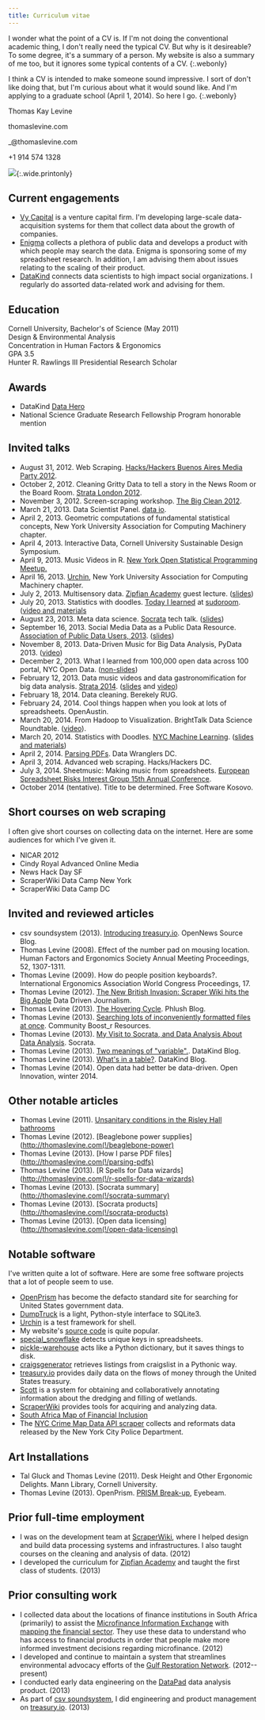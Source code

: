 ```yaml
---
title: Curriculum vitae
---
```

I wonder what the point of a CV is. If I'm not doing the conventional
academic thing, I don't really need the typical CV. But why is it desireable?
To some degree, it's a summary of a person. My website is also a summary
of me too, but it ignores some typical contents of a CV.
{:.webonly}

I think a CV is intended to make someone sound impressive. I sort
of don't like doing that, but I'm curious about what it would sound like.
And I'm applying to a graduate school (April 1, 2014). So here I go.
{:.webonly}

<p class="printonly">Thomas Kay Levine</p>
<p class="printonly">thomaslevine.com</p>
<p class="printonly">_@thomaslevine.com</p>
<p class="printonly">+1 914 574 1328</p>

![](/img/me.png){:.wide.printonly}

## Current engagements
* [Vy Capital](http://vycapital.com) is a venture capital firm.
    I'm developing large-scale data-acquisition systems
    for them that collect data about the growth of companies.
* [Enigma](https://enigma.io) collects a plethora of public
    data and develops a product with which people may search
    the data.
    Enigma is sponsoring some of my spreadsheet research.
    In addition, I am advising them about issues
    relating to the scaling of their product.
* [DataKind](http://datakind.org/) connects data scientists
    to high impact social organizations. I regularly do assorted
    data-related work and advising for them.

## Education
Cornell University, Bachelor's of Science (May 2011)<br>
Design & Environmental Analysis<br>
Concentration in Human Factors & Ergonomics<br>
GPA 3.5<br>
Hunter R. Rawlings III Presidential Research Scholar

## Awards
* DataKind [Data Hero](http://www.datakind.org/featuredvolunteers/thomas-levine/)
* National Science Graduate Research Fellowship Program honorable mention

## Invited talks
* August 31, 2012. Web Scraping. [Hacks/Hackers Buenos Aires Media Party 2012](http://www.mediaparty.info/).
* October 2, 2012. Cleaning Gritty Data to tell a story in the News Room or the Board Room.
    [Strata London 2012](http://strataconf.com/strataeu/public/schedule/detail/25890).
* November 3, 2012. Screen-scraping workshop. [The Big Clean 2012](http://bigclean.techlib.cz/en/805-workshop/).
* March 21, 2013. Data Scientist Panel. [data io](http://www.meetup.com/data-io/events/109303752/).
* April 2, 2013. Geometric computations of fundamental statistical concepts,
    New York University Association for Computing Machinery chapter.
* April 4, 2013. Interactive Data,
    Cornell University Sustainable Design Symposium.
* April 9, 2013. Music Videos in R.
    [New York Open Statistical Programming Meetup.](http://www.meetup.com/nyhackr/events/111193682/)
* April 16, 2013. <!-- ???? --> [Urchin](https://github.com/scraperwiki/urchin),
    New York University Association for Computing Machinery chapter.
* July 2, 2013. Multisensory data.
    [Zipfian Academy](http://zipfianacademy.com) guest lecture.
    ([slides](https://github.com/tlevine/multisensory-data-zipfian))
* July 20, 2013. Statistics with doodles.
  [Today I learned](https://sudoroom.org/wiki/Today_I_Learned#July_20:_Statistics_through_doodles:_Geometric_computations_of_fundamental_statistical_concepts)
  at [sudoroom](https://sudoroom.org).
  ([video and materials](http://thomaslevine.com(!/statistics-with-doodles-sudoroom))
* August 23, 2013. Meta data science.
    [Socrata](http://www.socrata.com/) tech talk.
    ([slides](https://github.com/tlevine/meta-data-science-socrata))
* September 16, 2013. Social Media Data as a Public Data Resource.
  [Association of Public Data Users, 2013](http://apdu.org/events/conference/apdu-2013/).
    ([slides](https://github.com/tlevine/social-media-public-data))
* November 8, 2013. Data-Driven Music for Big Data Analysis, PyData 2013.
    ([video](https://vimeo.com/79859345))
* December 2, 2013. What I learned from 100,000 open data across 100 portal, NYC Open Data.
    ([non-slides](http://thomaslevine.com/!/data-about-open-data-talk-december-2-2013/))
* February 12, 2013. Data music videos and data gastronomification for big data analysis.
    [Strata 2014](http://strataconf.com/strata2014/).
    ([slides](http://cdn.oreillystatic.com/en/assets/1/event/105/Music%20Videos%20and%20Gastronomification%20for%20Big%20Data%20Analysis%20Presentation.pdf)
    and [video](http://mediaservice.mirror-image.com/videos/7c2ae7a293147/assets/7938403/file.mp4))
* February 18, 2014. Data cleaning. Berekely RUG.
* February 24, 2014. Cool things happen when you look at lots of spreadsheets. OpenAustin.
* March 20, 2014. From Hadoop to Visualization. BrightTalk Data Science Roundtable.
    ([video](https://www.brighttalk.com/webcast/9059/103723)).
* March 20, 2014. Statistics with Doodles. [NYC Machine Learning](http://www.meetup.com/NYC-Machine-Learning/events/170546362/).
    ([slides and materials](http://thomaslevine.com/!/statistics-with-doodles-2014-03))
* April 2, 2014. [Parsing PDFs](http://www.meetup.com/Data-Wranglers-DC/events/160592492/).
    Data Wranglers DC.
* April 3, 2014. Advanced web scraping. Hacks/Hackers DC.
* July 3, 2014. Sheetmusic: Making music from spreadsheets.
    [European Spreadsheet Risks Interest Group 15th Annual Conference](http://www.eusprig.org/annual-conference.htm).
* October 2014 (tentative). Title to be determined. Free Software Kosovo.

## Short courses on web scraping
I often give short courses on collecting data on the internet.
Here are some audiences for which I've given it.

* NICAR 2012
* Cindy Royal Advanced Online Media
* News Hack Day SF
* ScraperWiki Data Camp New York
* ScraperWiki Data Camp DC

## Invited and reviewed articles
* csv soundsystem (2013). [Introducing treasury.io](https://source.opennews.org/en-US/articles/introducing-treasuryio/). OpenNews Source Blog.
* Thomas Levine (2008). Effect of the number pad on mousing location. Human Factors and Ergonomics Society Annual Meeting Proceedings, 52, 1307-1311.
* Thomas Levine (2009). How do people position keyboards?. International Ergonomics Association World Congress Proceedings, 17.
* Thomas Levine (2012).
    [The New British Invasion: Scraper Wiki hits the Big Apple](http://datadrivenjournalism.net/news_and_analysis/scraperwiki_new_york_data_camp)
    Data Driven Journalism.
* Thomas Levine (2013).
    [The Hovering Cycle](http://www.phlush.org/2013/02/23/the-hovering-cycle/).
    Phlush Blog.
* Thomas Levine (2013). [Searching lots of inconveniently formatted files at once](http://communityboostr.org/resource/searching-lots-inconveniently-formatted-files-once). Community Boost\_r Resources.
* Thomas Levine (2013). [My Visit to Socrata, and Data Analysis About Data Analysis](http://www.socrata.com/blog/my-visit-to-socrata-and-data-analysis-about-data-analysis/). Socrata.
* Thomas Levine (2013). [Two meanings of "variable".](http://www.datakind.org/blog/multiple-meanings-of-the-word-variable/). DataKind Blog.
* Thomas Levine (2013). [What's in a table?](http://www.datakind.org/blog/whats-in-a-table/). DataKind Blog.
* Thomas Levine (2014). Open data had better be data-driven. Open Innovation, winter 2014.

## Other notable articles
* Thomas Levine (2011). [Unsanitary conditions in the Risley Hall bathrooms](http://thomaslevine.com/!/risley-toilets/)
* Thomas Levine (2012). [Beaglebone power supplies](http://thomaslevine.com(!/beaglebone-power)
* Thomas Levine (2013). [How I parse PDF files](http://thomaslevine.com(!/parsing-pdfs)
* Thomas Levine (2013). [R Spells for Data wizards](http://thomaslevine.com(!/r-spells-for-data-wizards)
* Thomas Levine (2013). [Socrata summary](http://thomaslevine.com(!/socrata-summary)
* Thomas Levine (2013). [Socrata products](http://thomaslevine.com(!/socrata-products)
* Thomas Levine (2013). [Open data licensing](http://thomaslevine.com(!/open-data-licensing)

## Notable software
I've written quite a lot of software. Here are some free software projects that a lot of people seem to use.

* [OpenPrism](http://openprism.thomaslevine.com) has become the defacto standard site for searching for United States government data.
* [DumpTruck](https://github.com/scraperwiki/dumptruck) is a light, Python-style interface to SQLite3.
* [Urchin](https://github.com/scraperwiki/urchin) is a test framework for shell.
* My website's [source code](https://github.com/tlevine/www.thomaslevine.com)
    is quite popular.
* [special_snowflake](https://pypi.python.org/pypi/special_snowflake)
    detects unique keys in spreadsheets.
* [pickle-warehouse](https://pypi.python.org/pypi/pickle-warehouse) acts like a
    Python dictionary, but it saves things to disk.
* [craigsgenerator](https://pypi.python.org/pypi/craigsgenerator) retrieves listings
    from craigslist in a Pythonic way.
* [treasury.io](http://treasury.io) provides daily data on the flows of money through
    the United States treasury.
* [Scott](https://github.com/tlevine/scott) is a system for obtaining and collaboratively
    annotating information about the dredging and filling of wetlands.
* [ScraperWiki](https://scraperwiki.com) provides tools for acquiring and analyzing data.
* [South Africa Map of Financial Inclusion](http://maps.mixmarket.org/south-africa/)
* The [NYC Crime Map Data API scraper](http://thomaslevine.com/!/nyc-crime-map)
  collects and reformats data released by the New York City Police Department.

## Art Installations

* Tal Gluck and Thomas Levine (2011). Desk Height and Other Ergonomic Delights. Mann Library, Cornell University.
* Thomas Levine (2013). OpenPrism. [PRISM Break-up](http://prismbreakup.org/#/exhibition), Eyebeam.

## Prior full-time employment
* I was on the development team at [ScraperWiki](https://scraperwiki.com),
    where I helped design and build data processing systems and infrastructures.
    I also taught courses on the cleaning and analysis of data. (2012)
* I developed the curriculum for [Zipfian Academy](http://zipfianacademy.com)
    and taught the first class of students. (2013)

## Prior consulting work
* I collected data about the locations of finance institutions in South
    Africa (primarily) to assist the
    [Microfinance Information Exchange](http://mixmarket.org) with
    [mapping the financial sector](http://www.themix.org/publications/mix-microfinance-world/2012/05/mapping-financial-sector-south-africa).
    They use these data to understand who has access to financial products
    in order that people make more informed investment decisions regarding microfinance. (2012)
* I developed and continue to maintain a system that streamlines
    environmental advocacy efforts of the
    [Gulf Restoration Network](https://healthygulf.org/). (2012--present)
* I conducted early data engineering on the [DataPad](http://datapad.io)
    data analysis product. (2013)
* As part of [csv soundsystem](http://csvsoundsystem.com),
    I did engineering and product management on [treasury.io](http://treasury.io). (2013)
